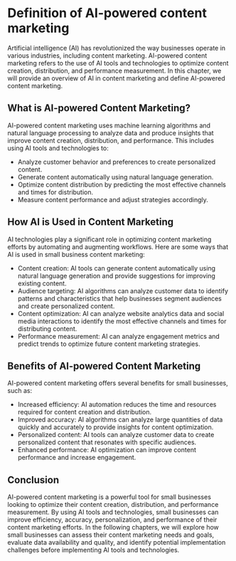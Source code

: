 Definition of AI-powered content marketing
===========================================================================================================

Artificial intelligence (AI) has revolutionized the way businesses operate in various industries, including content marketing. AI-powered content marketing refers to the use of AI tools and technologies to optimize content creation, distribution, and performance measurement. In this chapter, we will provide an overview of AI in content marketing and define AI-powered content marketing.

What is AI-powered Content Marketing?
-------------------------------------

AI-powered content marketing uses machine learning algorithms and natural language processing to analyze data and produce insights that improve content creation, distribution, and performance. This includes using AI tools and technologies to:

* Analyze customer behavior and preferences to create personalized content.
* Generate content automatically using natural language generation.
* Optimize content distribution by predicting the most effective channels and times for distribution.
* Measure content performance and adjust strategies accordingly.

How AI is Used in Content Marketing
-----------------------------------

AI technologies play a significant role in optimizing content marketing efforts by automating and augmenting workflows. Here are some ways that AI is used in small business content marketing:

* Content creation: AI tools can generate content automatically using natural language generation and provide suggestions for improving existing content.
* Audience targeting: AI algorithms can analyze customer data to identify patterns and characteristics that help businesses segment audiences and create personalized content.
* Content optimization: AI can analyze website analytics data and social media interactions to identify the most effective channels and times for distributing content.
* Performance measurement: AI can analyze engagement metrics and predict trends to optimize future content marketing strategies.

Benefits of AI-powered Content Marketing
----------------------------------------

AI-powered content marketing offers several benefits for small businesses, such as:

* Increased efficiency: AI automation reduces the time and resources required for content creation and distribution.
* Improved accuracy: AI algorithms can analyze large quantities of data quickly and accurately to provide insights for content optimization.
* Personalized content: AI tools can analyze customer data to create personalized content that resonates with specific audiences.
* Enhanced performance: AI optimization can improve content performance and increase engagement.

Conclusion
----------

AI-powered content marketing is a powerful tool for small businesses looking to optimize their content creation, distribution, and performance measurement. By using AI tools and technologies, small businesses can improve efficiency, accuracy, personalization, and performance of their content marketing efforts. In the following chapters, we will explore how small businesses can assess their content marketing needs and goals, evaluate data availability and quality, and identify potential implementation challenges before implementing AI tools and technologies.
